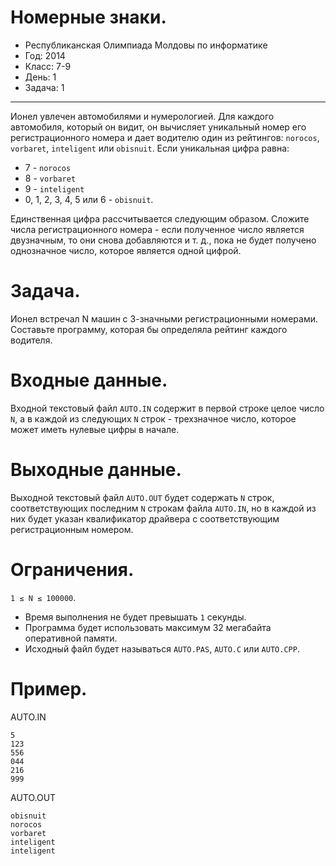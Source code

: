 # Номерные знаки.
* Республиканская Олимпиада Молдовы по информатике
* Год: 2014
* Класс: 7-9
* День: 1
* Задача: 1

---

Ионел увлечен автомобилями и нумерологией. 
Для каждого автомобиля, который он видит, он вычисляет уникальный номер его регистрационного номера 
и дает водителю один из рейтингов: 
`norocos`, `vorbaret`, `inteligent` или `obisnuit`. Если уникальная цифра равна:
* 7 - `norocos`
* 8 - `vorbaret`
* 9 - `inteligent`
* 0, 1, 2, 3, 4, 5 или 6 - `obisnuit`.

Единственная цифра рассчитывается следующим образом. Сложите числа
регистрационного номера - если полученное число является двузначным, то они снова добавляются и т. д., 
пока не будет получено однозначное число, которое является одной цифрой.

# Задача. 
Ионел встречал N машин с 3-значными регистрационными номерами. 
Составьте программу, которая бы определяла рейтинг каждого водителя.

# Входные данные. 
Входной текстовый файл `AUTO.IN` содержит в первой строке целое число `N`, 
а в каждой из следующих `N` строк - трехзначное число, которое может иметь нулевые цифры в начале.

# Выходные данные. 
Выходной текстовый файл `AUTO.OUT` будет содержать `N` строк, 
соответствующих последним `N` строкам файла `AUTO.IN`, 
но в каждой из них будет указан квалификатор драйвера с соответствующим регистрационным номером.

# Ограничения. 
`1 ≤ N ≤ 100000`. 
* Время выполнения не будет превышать `1` секунды. 
* Программа будет использовать максимум 32 мегабайта оперативной памяти. 
* Исходный файл будет называться `AUTO.PAS`, `AUTO.C` или `AUTO.CPP`.

# Пример.

AUTO.IN
```
5
123
556
044
216
999
```

AUTO.OUT
```
obisnuit
norocos
vorbaret
inteligent
inteligent
```
      
